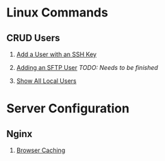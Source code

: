 Linux Commands
======

CRUD Users
------

1. [Add a User with an SSH Key](https://github.com/e-baker/linux-commands-and-snippets/blob/master/linux/add-user-with-ssh-key.md)

2. [Adding an SFTP User](https://github.com/e-baker/linux-commands-and-snippets/blob/master/linux/add-sftp-user.md) _TODO: Needs to be finished_

3. [Show All Local Users](https://github.com/e-baker/linux-commands-and-snippets/blob/master/linux/show-all-local-users.md)

Server Configuration
======

Nginx
------

1. [Browser Caching](https://github.com/e-baker/linux-commands-and-snippets/blob/master/nginx/browser-caching.md)
